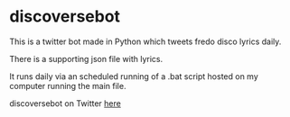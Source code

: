 # discoversebot

This is a twitter bot made in Python which tweets fredo disco lyrics daily.

There is a supporting json file with lyrics.

It runs daily via an scheduled running of a .bat script hosted on my computer running the main file.

discoversebot on Twitter [here](https://twitter.com/discoversebot)
